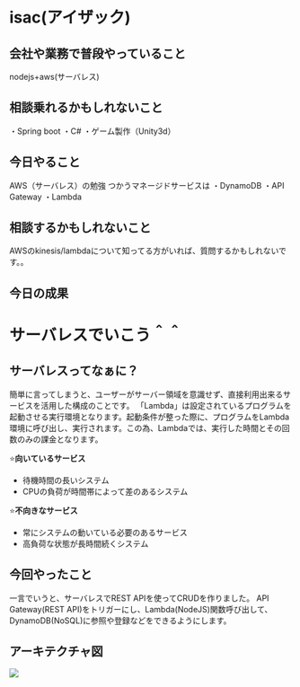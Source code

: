 # isac(アイザック)

## 会社や業務で普段やっていること
nodejs+aws(サーバレス)

## 相談乗れるかもしれないこと
・Spring boot
・C#
・ゲーム製作（Unity3d）

## 今日やること
AWS（サーバレス）の勉強
つかうマネージドサービスは
・DynamoDB
・API Gateway
・Lambda

## 相談するかもしれないこと
AWSのkinesis/lambdaについて知ってる方がいれば、質問するかもしれないです。。

## 今日の成果

# サーバレスでいこう＾＾

## サーバレスってなぁに？

簡単に言ってしまうと、ユーザーがサーバー領域を意識せず、直接利用出来るサービスを活用した構成のことです。
「Lambda」は設定されているプログラムを起動させる実行環境となります。起動条件が整った際に、プログラムをLambda環境に呼び出し、実行されます。この為、Lambdaでは、実行した時間とその回数のみの課金となります。

⭐️**向いているサービス**

- 待機時間の長いシステム
- CPUの負荷が時間帯によって差のあるシステム

⭐️**不向きなサービス**

- 常にシステムの動いている必要のあるサービス
- 高負荷な状態が長時間続くシステム


## 今回やったこと

一言でいうと、サーバレスでREST APIを使ってCRUDを作りました。
API Gateway(REST API)をトリガーにし、Lambda(NodeJS)関数呼び出して、DynamoDB(NoSQL)に参照や登録などをできるようにします。


## アーキテクチャ図
![](https://paper-attachments.dropbox.com/s_2C66D4CE129E49539A612D8773AB2848BAE66AB83B34B72FD310D60639F239BF_1578123515992_serverless.png)






